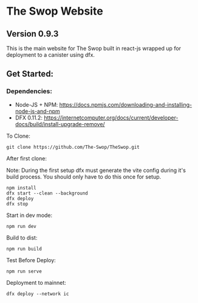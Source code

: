 # The Swop Website
## Version 0.9.3

This is the main website for The Swop built in react-js wrapped up for deployment to a canister using dfx.

## Get Started:

### Dependencies:

* Node-JS + NPM: https://docs.npmjs.com/downloading-and-installing-node-js-and-npm
* DFX 0.11.2: https://internetcomputer.org/docs/current/developer-docs/build/install-upgrade-remove/

To Clone:

```
git clone https://github.com/The-Swop/TheSwop.git
```

After first clone:

Note: During the first setup dfx must generate the vite config during it's build process. You should only have to do this once for setup.

```
npm install
dfx start --clean --background
dfx deploy
dfx stop
```

Start in dev mode:

```
npm run dev
```

Build to dist:

```
npm run build
```

Test Before Deploy:
```
npm run serve
```

Deployment to mainnet:

```
dfx deploy --network ic
```
